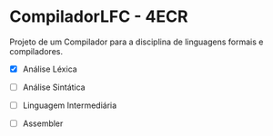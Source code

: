 # CompiladorLFC - 4ECR
Projeto de um Compilador para a disciplina de linguagens formais e compiladores.

* [X] Análise Léxica
* [ ] Análise Sintática
* [ ] Linguagem Intermediária
* [ ] Assembler

